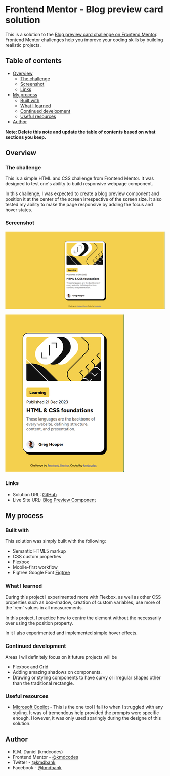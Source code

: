 # Frontend Mentor - Blog preview card solution

This is a solution to the [Blog preview card challenge on Frontend Mentor](https://www.frontendmentor.io/challenges/blog-preview-card-ckPaj01IcS). Frontend Mentor challenges help you improve your coding skills by building realistic projects. 

## Table of contents

- [Overview](#overview)
  - [The challenge](#the-challenge)
  - [Screenshot](#screenshot)
  - [Links](#links)
- [My process](#my-process)
  - [Built with](#built-with)
  - [What I learned](#what-i-learned)
  - [Continued development](#continued-development)
  - [Useful resources](#useful-resources)
- [Author](#author)


**Note: Delete this note and update the table of contents based on what sections you keep.**

## Overview

### The challenge

This is a simple HTML and CSS challenge from Frontend Mentor. It was designed to test one's ability to build responsive webpage component. 

In this challenge, I was expected to create a blog preview component and position it at the center of the screen irrespective of the screen size. It also tested my ability to make the page responsive by adding the focus and hover states.

### Screenshot

![Desktop View](my-blog-preview-component-desktop.png)

![Mobile View](my-blog-preview-component-mobile.png)



### Links

- Solution URL: [GitHub](https://github.com/kmdcodes/blog-preview-card-main)
- Live Site URL: [Blog Preview Component](https://blog-preview-card-main-gules-tau.vercel.app/)

## My process

### Built with

This solution was simply built with the following:
- Semantic HTML5 markup
- CSS custom properties
- Flexbox
- Mobile-first workflow
- Figtree Google Font [Figtree](https://fonts.google.com/specimen/Figtree)



### What I learned

During this project I experimented more with Flexbox, as well as other CSS properties such as box-shadow, creation of custom variables, use more of the 'rem' values in all measurements. 

In this project, I practice how to centre the element without the necessarily over using the position property. 

In it I also experimented and implemented simple hover effects.


### Continued development

Areas I wil definitely focus on it future projects will be 
- Flexbox and Grid
- Adding amazing shadows on components.
- Drawing or styling components to have curvy or irregular shapes other than the traditional rectangle.

### Useful resources

- [Microsoft Copilot](https://copilot.microsoft.com/) - This is the one tool I fall to when I struggled with any styling. It was of tremendous help provided the prompts were specific enough. However, it was only used sparingly during the designe of this solution.


## Author

- K.M. Daniel (kmdcodes)
- Frontend Mentor - [@kmdcodes](https://www.frontendmentor.io/profile/kmdcodes)
- Twitter - [@kmdbank](https://x.com/kmdbank)
- Facebook - [@kmdbank](https://facebook.com/kmd4life)

